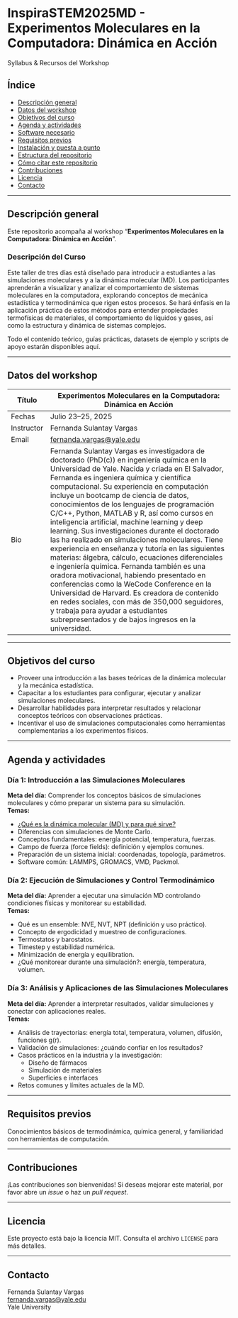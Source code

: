 # InspiraSTEM2025MD - Experimentos Moleculares en la Computadora: Dinámica en Acción

Syllabus & Recursos del Workshop

## Índice
- [Descripción general](#descripción-general)
- [Datos del workshop](#datos-del-workshop)
- [Objetivos del curso](#objetivos-del-curso)
- [Agenda y actividades](#agenda-y-actividades)
- [Software necesario](#software-necesario)
- [Requisitos previos](#requisitos-previos)
- [Instalación y puesta a punto](#instalación-y-puesta-a-punto)
- [Estructura del repositorio](#estructura-del-repositorio)
- [Cómo citar este repositorio](#cómo-citar-este-repositorio)
- [Contribuciones](#contribuciones)
- [Licencia](#licencia)
- [Contacto](#contacto)

---

## Descripción general

Este repositorio acompaña al workshop “**Experimentos Moleculares en la Computadora: Dinámica en Acción**”. 

### Descripción del Curso

Este taller de tres días está diseñado para introducir a estudiantes a las simulaciones moleculares y a la dinámica molecular (MD). Los participantes aprenderán a visualizar y analizar el comportamiento de sistemas moleculares en la computadora, explorando conceptos de mecánica estadística y termodinámica que rigen estos procesos. Se hará énfasis en la aplicación práctica de estos métodos para entender propiedades termofísicas de materiales, el comportamiento de líquidos y gases, así como la estructura y dinámica de sistemas complejos.

Todo el contenido teórico, guías prácticas, datasets de ejemplo y scripts de apoyo estarán disponibles aquí.

---

## Datos del workshop

| Título    | Experimentos Moleculares en la Computadora: Dinámica en Acción |
|-----------|---------------------------------------------------------------|
| Fechas    | Julio 23–25, 2025                                             |
| Instructor | Fernanda Sulantay Vargas                                     |
| Email     | fernanda.vargas@yale.edu                                      |
| Bio       | Fernanda Sulantay Vargas es investigadora de doctorado (PhD(c)) en ingeniería química en la Universidad de Yale. Nacida y criada en El Salvador, Fernanda es ingeniera química y científica computacional. Su experiencia en computación incluye un bootcamp de ciencia de datos, conocimientos de los lenguajes de programación C/C++, Python, MATLAB y R, así como cursos en inteligencia artificial, machine learning y deep learning. Sus investigaciones durante el doctorado las ha realizado en simulaciones moleculares. Tiene experiencia en enseñanza y tutoría en las siguientes materias: álgebra, cálculo, ecuaciones diferenciales e ingeniería química. Fernanda también es una oradora motivacional, habiendo presentado en conferencias como la WeCode Conference en la Universidad de Harvard. Es creadora de contenido en redes sociales, con más de 350,000 seguidores, y trabaja para ayudar a estudiantes subrepresentados y de bajos ingresos en la universidad. |

---

## Objetivos del curso

- Proveer una introducción a las bases teóricas de la dinámica molecular y la mecánica estadística.  
- Capacitar a los estudiantes para configurar, ejecutar y analizar simulaciones moleculares.  
- Desarrollar habilidades para interpretar resultados y relacionar conceptos teóricos con observaciones prácticas.  
- Incentivar el uso de simulaciones computacionales como herramientas complementarias a los experimentos físicos. 

---

## Agenda y actividades

### Día 1: Introducción a las Simulaciones Moleculares  
**Meta del día:** Comprender los conceptos básicos de simulaciones moleculares y cómo preparar un sistema para su simulación.  
**Temas:**
- [¿Qué es la dinámica molecular (MD) y para qué sirve?](https://es.wikipedia.org/wiki/Din%C3%A1mica_molecular)
- Diferencias con simulaciones de Monte Carlo.
- Conceptos fundamentales: energía potencial, temperatura, fuerzas.
- Campo de fuerza (force fields): definición y ejemplos comunes.
- Preparación de un sistema inicial: coordenadas, topología, parámetros.
- Software común: LAMMPS, GROMACS, VMD, Packmol.

### Día 2: Ejecución de Simulaciones y Control Termodinámico  
**Meta del día:** Aprender a ejecutar una simulación MD controlando condiciones físicas y monitorear su estabilidad.  
**Temas:**
- Qué es un ensemble: NVE, NVT, NPT (definición y uso práctico).
- Concepto de ergodicidad y muestreo de configuraciones.
- Termostatos y barostatos.
- Timestep y estabilidad numérica.
- Minimización de energía y equilibration.
- ¿Qué monitorear durante una simulación?: energía, temperatura, volumen.

### Día 3: Análisis y Aplicaciones de las Simulaciones Moleculares  
**Meta del día:** Aprender a interpretar resultados, validar simulaciones y conectar con aplicaciones reales.  
**Temas:**
- Análisis de trayectorias: energía total, temperatura, volumen, difusión, funciones g(r).
- Validación de simulaciones: ¿cuándo confiar en los resultados?
- Casos prácticos en la industria y la investigación:
  - Diseño de fármacos
  - Simulación de materiales
  - Superficies e interfaces
- Retos comunes y límites actuales de la MD.

---

## Requisitos previos

Conocimientos básicos de termodinámica, química general, y familiaridad con herramientas de computación.

---

## Contribuciones

¡Las contribuciones son bienvenidas! Si deseas mejorar este material, por favor abre un *issue* o haz un *pull request*.

---

## Licencia

Este proyecto está bajo la licencia MIT. Consulta el archivo `LICENSE` para más detalles.

---

## Contacto

Fernanda Sulantay Vargas  
fernanda.vargas@yale.edu  
Yale University
